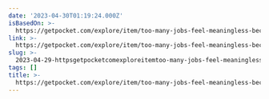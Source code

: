 ```yaml
---
date: '2023-04-30T01:19:24.000Z'
isBasedOn: >-
  https://getpocket.com/explore/item/too-many-jobs-feel-meaningless-because-they-are
link: >-
  https://getpocket.com/explore/item/too-many-jobs-feel-meaningless-because-they-are
slug: >-
  2023-04-29-httpsgetpocketcomexploreitemtoo-many-jobs-feel-meaningless-because-they-are
tags: []
title: >-
  https://getpocket.com/explore/item/too-many-jobs-feel-meaningless-because-they-are
---
```


